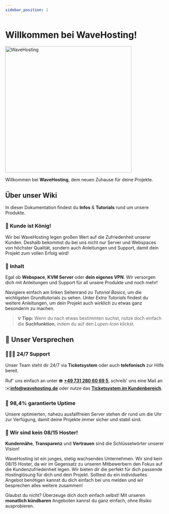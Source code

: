 ```yaml
---
sidebar_position: 1
---
```


# Willkommen bei WaveHosting!

<img src="https://wavehosting.de/assets/img/logo/logo.png" alt="WaveHosting" width="400"/>

Willkommen bei **WaveHosting**, dem neuen Zuhause für deine Projekte.

## Über unser Wiki

In dieser Dokumentation findest du **Infos** & **Tutorials** rund um unsere Produkte.


### 👑 Kunde ist König!

Wir bei WaveHosting legen großen Wert auf die Zufriedenheit unserer Kunden. Deshalb bekommst du bei uns nicht nur Server und Webspaces von höchster Qualität, sondern auch Anleitungen und Support, damit dein Projekt zum vollen Erfolg wird!

### 📄 Inhalt

Egal ob **Webspace**, **KVM Server** oder **dein eigenes VPN**. Wir versorgen dich mit Anleitungen und Support für all unsere Produkte und noch mehr!

Navigiere einfach am linken Seitenrand zu *Tutorial Basics*, um die wichtigsten Grundtutorials zu sehen. Unter *Extra Tutorials* findest du weitere Anleitungen, um dein Projekt auch wirklich zu etwas ganz besonderm zu machen.

>**💡 Tipp:** Wenn du nach etwas bestimmten suchst, nutze doch einfach die **Suchfunktion**, indem du auf den *Lupen-Icon* klickst.

## 🤝 Unser Versprechen

### 👨🏽‍💻 24/7 Support

Unser Team steht dir 24/7 via **Ticketsystem** oder auch **telefonisch** zur Hilfe bereit.

Ruf' uns einfach an unter ☎️ [**+49 731 280 60 69 5**](tel:+4973128060695), schreib' uns eine Mail an ✉️[**info@wavehosting.de**](mailto:info@wavehosting.de) oder nutze das [**Ticketsystem im Kundenbereich**](https://wavehosting.de/shop/supporttickets.php).

### 💯 98,4% garantierte Uptime

Unsere optimierten, nahezu ausfallfreien Server stehen dir rund um die Uhr zur Verfügung, damit deine Projekte immer sicher und stabil sind.

### 🙈 Wir sind kein 08/15 Hoster!

**Kundennähe**, **Transparenz** und **Vertrauen** sind die Schlüsselwörter unserer Vision!

WaveHosting ist ein junges, stetig wachsendes Unternehmen.
Wir sind kein 08/15 Hoster, da wir im Gegensatz zu unseren Mitbewerbern den Fokus auf die Kundenzufriedenheit legen.
Wir bieten dir die perfekt für dich passende Hostinglösung für dich und dein Projekt. Solltest du ein individuelles Angebot benötigen kannst du dich einfach bei uns melden und wir besprechen alles weitere zusammen!

Glaubst du nicht? Überzeuge dich doch einfach selbst! Mit unseren **monatlich kündbaren** Angeboten kannst du ganz einfach, ohne Risiko ausprobieren.